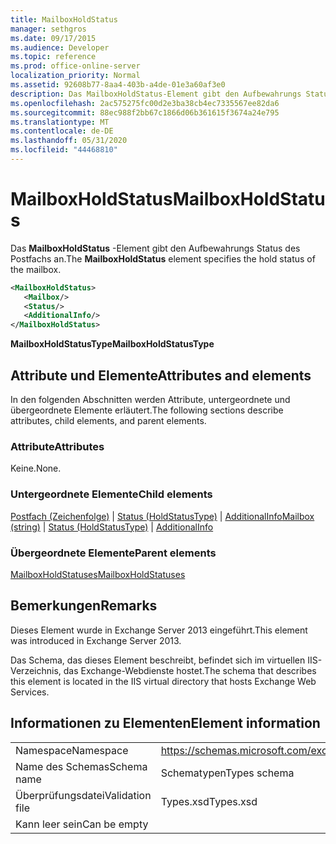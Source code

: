 ```yaml
---
title: MailboxHoldStatus
manager: sethgros
ms.date: 09/17/2015
ms.audience: Developer
ms.topic: reference
ms.prod: office-online-server
localization_priority: Normal
ms.assetid: 92608b77-8aa4-403b-a4de-01e3a60af3e0
description: Das MailboxHoldStatus-Element gibt den Aufbewahrungs Status des Postfachs an.
ms.openlocfilehash: 2ac575275fc00d2e3ba38cb4ec7335567ee82da6
ms.sourcegitcommit: 88ec988f2bb67c1866d06b361615f3674a24e795
ms.translationtype: MT
ms.contentlocale: de-DE
ms.lasthandoff: 05/31/2020
ms.locfileid: "44468810"
---
```

# <a name="mailboxholdstatus"></a><span data-ttu-id="05c94-103">MailboxHoldStatus</span><span class="sxs-lookup"><span data-stu-id="05c94-103">MailboxHoldStatus</span></span>

<span data-ttu-id="05c94-104">Das **MailboxHoldStatus** -Element gibt den Aufbewahrungs Status des Postfachs an.</span><span class="sxs-lookup"><span data-stu-id="05c94-104">The **MailboxHoldStatus** element specifies the hold status of the mailbox.</span></span> 
  
```XML
<MailboxHoldStatus>
   <Mailbox/>
   <Status/>
   <AdditionalInfo/>
</MailboxHoldStatus>
```

<span data-ttu-id="05c94-105">**MailboxHoldStatusType**</span><span class="sxs-lookup"><span data-stu-id="05c94-105">**MailboxHoldStatusType**</span></span>

## <a name="attributes-and-elements"></a><span data-ttu-id="05c94-106">Attribute und Elemente</span><span class="sxs-lookup"><span data-stu-id="05c94-106">Attributes and elements</span></span>

<span data-ttu-id="05c94-107">In den folgenden Abschnitten werden Attribute, untergeordnete und übergeordnete Elemente erläutert.</span><span class="sxs-lookup"><span data-stu-id="05c94-107">The following sections describe attributes, child elements, and parent elements.</span></span>
  
### <a name="attributes"></a><span data-ttu-id="05c94-108">Attribute</span><span class="sxs-lookup"><span data-stu-id="05c94-108">Attributes</span></span>

<span data-ttu-id="05c94-109">Keine.</span><span class="sxs-lookup"><span data-stu-id="05c94-109">None.</span></span>
  
### <a name="child-elements"></a><span data-ttu-id="05c94-110">Untergeordnete Elemente</span><span class="sxs-lookup"><span data-stu-id="05c94-110">Child elements</span></span>

<span data-ttu-id="05c94-111">[Postfach (Zeichenfolge)](mailbox-string.md)  |  [Status (HoldStatusType)](status-holdstatustype.md)  |  [AdditionalInfo](additionalinfo.md)</span><span class="sxs-lookup"><span data-stu-id="05c94-111">[Mailbox (string)](mailbox-string.md) | [Status (HoldStatusType)](status-holdstatustype.md) | [AdditionalInfo](additionalinfo.md)</span></span>
  
### <a name="parent-elements"></a><span data-ttu-id="05c94-112">Übergeordnete Elemente</span><span class="sxs-lookup"><span data-stu-id="05c94-112">Parent elements</span></span>

[<span data-ttu-id="05c94-113">MailboxHoldStatuses</span><span class="sxs-lookup"><span data-stu-id="05c94-113">MailboxHoldStatuses</span></span>](mailboxholdstatuses.md)
  
## <a name="remarks"></a><span data-ttu-id="05c94-114">Bemerkungen</span><span class="sxs-lookup"><span data-stu-id="05c94-114">Remarks</span></span>

<span data-ttu-id="05c94-115">Dieses Element wurde in Exchange Server 2013 eingeführt.</span><span class="sxs-lookup"><span data-stu-id="05c94-115">This element was introduced in Exchange Server 2013.</span></span>
  
<span data-ttu-id="05c94-116">Das Schema, das dieses Element beschreibt, befindet sich im virtuellen IIS-Verzeichnis, das Exchange-Webdienste hostet.</span><span class="sxs-lookup"><span data-stu-id="05c94-116">The schema that describes this element is located in the IIS virtual directory that hosts Exchange Web Services.</span></span>
  
## <a name="element-information"></a><span data-ttu-id="05c94-117">Informationen zu Elementen</span><span class="sxs-lookup"><span data-stu-id="05c94-117">Element information</span></span>

|||
|:-----|:-----|
|<span data-ttu-id="05c94-118">Namespace</span><span class="sxs-lookup"><span data-stu-id="05c94-118">Namespace</span></span>  <br/> |https://schemas.microsoft.com/exchange/services/2006/types  <br/> |
|<span data-ttu-id="05c94-119">Name des Schemas</span><span class="sxs-lookup"><span data-stu-id="05c94-119">Schema name</span></span>  <br/> |<span data-ttu-id="05c94-120">Schematypen</span><span class="sxs-lookup"><span data-stu-id="05c94-120">Types schema</span></span>  <br/> |
|<span data-ttu-id="05c94-121">Überprüfungsdatei</span><span class="sxs-lookup"><span data-stu-id="05c94-121">Validation file</span></span>  <br/> |<span data-ttu-id="05c94-122">Types.xsd</span><span class="sxs-lookup"><span data-stu-id="05c94-122">Types.xsd</span></span>  <br/> |
|<span data-ttu-id="05c94-123">Kann leer sein</span><span class="sxs-lookup"><span data-stu-id="05c94-123">Can be empty</span></span>  <br/> ||
   

